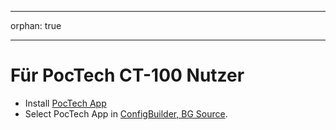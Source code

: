 - - -
orphan: true
- - -

# Für PocTech CT-100 Nutzer

- Install [PocTech App](https://play.google.com/store/apps/details?id=com.poctechcorp.pocct)
- Select PocTech App in [ConfigBuilder, BG Source](#Config-Builder-bg-source).
